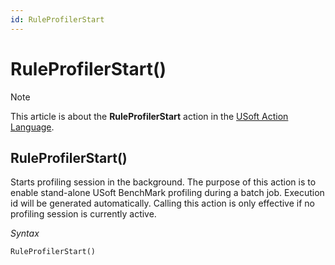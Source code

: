 ```yaml
---
id: RuleProfilerStart
---
```


# RuleProfilerStart()



> [!NOTE]
> This article is about the **RuleProfilerStart** action in the [USoft Action Language](/docs/Task_flow/Action_Language_reference/USoft_Action_Language.md).

## **RuleProfilerStart()**

Starts profiling session in the background. The purpose of this action is to enable stand-alone USoft BenchMark profiling during a batch job. Execution id will be generated automatically. Calling this action is only effective if no profiling session is currently active.

*Syntax*

```
RuleProfilerStart()
```

 